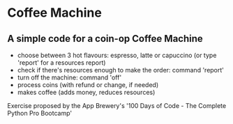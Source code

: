 # **Coffee Machine**
## A simple code for a coin-op Coffee Machine

- choose between 3 hot flavours: espresso, latte or capuccino (or type 'report' for a resources report)
- check if there's resources enough to make the order: command 'report'
- turn off the machine: command 'off'
- process coins (with refund or change, if needed)
- makes coffee (adds money, reduces resources)

Exercise proposed by the App Brewery's '100 Days of Code - The Complete Python Pro Bootcamp'
